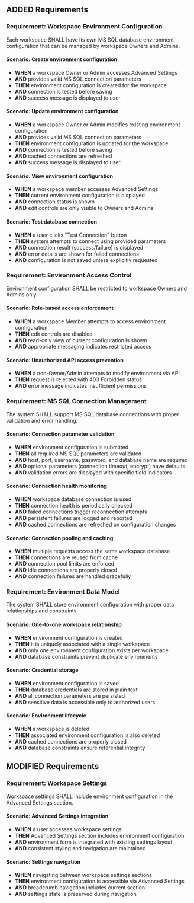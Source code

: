 ## ADDED Requirements

### Requirement: Workspace Environment Configuration

Each workspace SHALL have its own MS SQL database environment configuration that can be managed by workspace Owners and Admins.

#### Scenario: Create environment configuration

- **WHEN** a workspace Owner or Admin accesses Advanced Settings
- **AND** provides valid MS SQL connection parameters
- **THEN** environment configuration is created for the workspace
- **AND** connection is tested before saving
- **AND** success message is displayed to user

#### Scenario: Update environment configuration

- **WHEN** a workspace Owner or Admin modifies existing environment configuration
- **AND** provides valid MS SQL connection parameters
- **THEN** environment configuration is updated for the workspace
- **AND** connection is tested before saving
- **AND** cached connections are refreshed
- **AND** success message is displayed to user

#### Scenario: View environment configuration

- **WHEN** a workspace member accesses Advanced Settings
- **THEN** current environment configuration is displayed
- **AND** connection status is shown
- **AND** edit controls are only visible to Owners and Admins

#### Scenario: Test database connection

- **WHEN** a user clicks "Test Connection" button
- **THEN** system attempts to connect using provided parameters
- **AND** connection result (success/failure) is displayed
- **AND** error details are shown for failed connections
- **AND** configuration is not saved unless explicitly requested

### Requirement: Environment Access Control

Environment configuration SHALL be restricted to workspace Owners and Admins only.

#### Scenario: Role-based access enforcement

- **WHEN** a workspace Member attempts to access environment configuration
- **THEN** edit controls are disabled
- **AND** read-only view of current configuration is shown
- **AND** appropriate messaging indicates restricted access

#### Scenario: Unauthorized API access prevention

- **WHEN** a non-Owner/Admin attempts to modify environment via API
- **THEN** request is rejected with 403 Forbidden status
- **AND** error message indicates insufficient permissions

### Requirement: MS SQL Connection Management

The system SHALL support MS SQL database connections with proper validation and error handling.

#### Scenario: Connection parameter validation

- **WHEN** environment configuration is submitted
- **THEN** all required MS SQL parameters are validated
- **AND** host, port, username, password, and database name are required
- **AND** optional parameters (connection timeout, encrypt) have defaults
- **AND** validation errors are displayed with specific field indicators

#### Scenario: Connection health monitoring

- **WHEN** workspace database connection is used
- **THEN** connection health is periodically checked
- **AND** failed connections trigger reconnection attempts
- **AND** persistent failures are logged and reported
- **AND** cached connections are refreshed on configuration changes

#### Scenario: Connection pooling and caching

- **WHEN** multiple requests access the same workspace database
- **THEN** connections are reused from cache
- **AND** connection pool limits are enforced
- **AND** idle connections are properly closed
- **AND** connection failures are handled gracefully

### Requirement: Environment Data Model

The system SHALL store environment configuration with proper data relationships and constraints.

#### Scenario: One-to-one workspace relationship

- **WHEN** environment configuration is created
- **THEN** it is uniquely associated with a single workspace
- **AND** only one environment configuration exists per workspace
- **AND** database constraints prevent duplicate environments

#### Scenario: Credential storage

- **WHEN** environment configuration is saved
- **THEN** database credentials are stored in plain text
- **AND** all connection parameters are persisted
- **AND** sensitive data is accessible only to authorized users

#### Scenario: Environment lifecycle

- **WHEN** a workspace is deleted
- **THEN** associated environment configuration is also deleted
- **AND** cached connections are properly closed
- **AND** database constraints ensure referential integrity

## MODIFIED Requirements

### Requirement: Workspace Settings

Workspace settings SHALL include environment configuration in the Advanced Settings section.

#### Scenario: Advanced Settings integration

- **WHEN** a user accesses workspace settings
- **THEN** Advanced Settings section includes environment configuration
- **AND** environment form is integrated with existing settings layout
- **AND** consistent styling and navigation are maintained

#### Scenario: Settings navigation

- **WHEN** navigating between workspace settings sections
- **THEN** environment configuration is accessible via Advanced Settings
- **AND** breadcrumb navigation includes current section
- **AND** settings state is preserved during navigation
